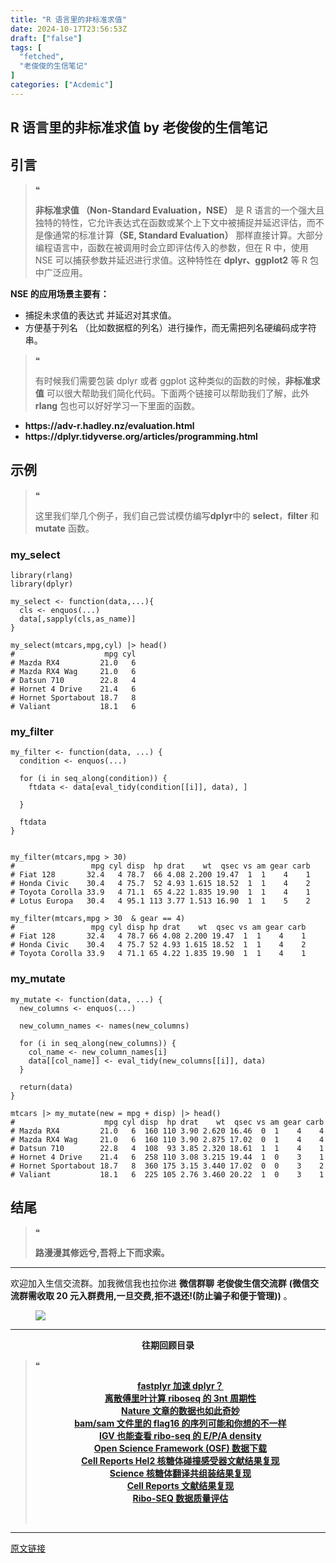 ```yaml
---
title: "R 语言里的非标准求值"
date: 2024-10-17T23:56:53Z
draft: ["false"]
tags: [
  "fetched",
  "老俊俊的生信笔记"
]
categories: ["Acdemic"]
---
```

R 语言里的非标准求值 by 老俊俊的生信笔记
------
<div><section data-tool="mdnice编辑器" data-website="https://www.mdnice.com" data-mpa-powered-by="yiban.io"><section><mp-common-profile data-pluginname="mpprofile" data-id="MzkyMTI1MTYxNA==" data-headimg="http://mmbiz.qpic.cn/sz_mmbiz_png/G5jjcE4usezgsqIGqjITSMggCTSoViaYeoKe2xoZr1IIvNJoztibQxibYHLDDoiabwAc6Ggws3Tvdo8EPss2nLgaVQ/0?wx_fmt=png" data-nickname="老俊俊的生信笔记" data-alias="JunJunLab" data-signature="老俊俊的生信技能和知识分享,我不是巨人,但你可以站在我的肩膀上更进一步!" data-from="0" data-is_biz_ban="0"></mp-common-profile></section></section><section><mp-common-clmusic data-pluginname="insertaudio" type="1" music_name="%E6%83%B3%E8%B1%A1%E4%B9%8B%E4%B8%AD" albumurl="http://wx.y.gtimg.cn/music/photo_new/T002R500x500M0000048UsY21HmoMU_2.jpg" singer="许嵩" duration="249000" username="" music_source="1" is_vip="1" listenid="78221633885291168"></mp-common-clmusic></section><section data-tool="mdnice编辑器" data-website="https://www.mdnice.com"><h2 data-tool="mdnice编辑器"><span></span><span>引言</span><span></span></h2><blockquote data-tool="mdnice编辑器"><span>❝</span><p><strong>非标准求值 （Non-Standard Evaluation，NSE）</strong> 是 R 语言的一个强大且独特的特性，它允许表达式在函数或某个上下文中被捕捉并延迟评估，而不是像通常的标准计算<strong>（SE, Standard Evaluation）</strong> 那样直接计算。大部分编程语言中，函数在被调用时会立即评估传入的参数，但在 R 中，使用 NSE 可以捕获参数并延迟进行求值。这种特性在 <strong>dplyr、ggplot2</strong> 等 R 包中广泛应用。</p></blockquote><p data-tool="mdnice编辑器"><strong>NSE 的应用场景主要有：</strong></p><ul data-tool="mdnice编辑器"><li><section>捕捉未求值的表达式 并延迟对其求值。</section></li><li><section>方便基于列名 （比如数据框的列名）进行操作，而无需把列名硬编码成字符串。</section></li></ul><blockquote data-tool="mdnice编辑器"><span>❝</span><p>有时候我们需要包装 dplyr 或者 ggplot 这种类似的函数的时候，<strong>非标准求值</strong> 可以很大帮助我们简化代码。下面两个链接可以帮助我们了解，此外 <strong>rlang</strong> 包也可以好好学习一下里面的函数。</p></blockquote><ul data-tool="mdnice编辑器"><li><section><strong>https://adv-r.hadley.nz/evaluation.html</strong></section></li><li><section><strong>https://dplyr.tidyverse.org/articles/programming.html</strong></section></li></ul><h2 data-tool="mdnice编辑器"><span></span><span>示例</span><span></span></h2><blockquote data-tool="mdnice编辑器"><span>❝</span><p>这里我们举几个例子，我们自己尝试模仿编写<strong>dplyr</strong>中的 <strong>select</strong>，<strong>filter</strong> 和 <strong>mutate</strong> 函数。</p></blockquote><h3 data-tool="mdnice编辑器"><span></span><span>my_select</span><span></span></h3><pre data-tool="mdnice编辑器"><span></span><code><span>library</span>(rlang)<br><span>library</span>(dplyr)<br><br>my_select &lt;- <span>function</span>(data,<span>...</span>){<br>  cls &lt;- enquos(<span>...</span>)<br>  data[,sapply(cls,as_name)]<br>}<br><br>my_select(mtcars,mpg,cyl) |&gt; head()<br><span>#                    mpg cyl</span><br><span># Mazda RX4         21.0   6</span><br><span># Mazda RX4 Wag     21.0   6</span><br><span># Datsun 710        22.8   4</span><br><span># Hornet 4 Drive    21.4   6</span><br><span># Hornet Sportabout 18.7   8</span><br><span># Valiant           18.1   6</span><br></code></pre><h3 data-tool="mdnice编辑器"><span></span><span>my_filter</span><span></span></h3><pre data-tool="mdnice编辑器"><span></span><code>my_filter &lt;- <span>function</span>(data, <span>...</span>) {<br>  condition &lt;- enquos(<span>...</span>)<br><br>  <span>for</span> (i <span>in</span> seq_along(condition)) {<br>    ftdata &lt;- data[eval_tidy(condition[[i]], data), ]<br><br>  }<br><br>  ftdata<br>}<br><br><br>my_filter(mtcars,mpg &gt; <span>30</span>)<br><span>#                 mpg cyl disp  hp drat    wt  qsec vs am gear carb</span><br><span># Fiat 128       32.4   4 78.7  66 4.08 2.200 19.47  1  1    4    1</span><br><span># Honda Civic    30.4   4 75.7  52 4.93 1.615 18.52  1  1    4    2</span><br><span># Toyota Corolla 33.9   4 71.1  65 4.22 1.835 19.90  1  1    4    1</span><br><span># Lotus Europa   30.4   4 95.1 113 3.77 1.513 16.90  1  1    5    2</span><br><br>my_filter(mtcars,mpg &gt; <span>30</span>  &amp; gear == <span>4</span>)<br><span>#                 mpg cyl disp hp drat    wt  qsec vs am gear carb</span><br><span># Fiat 128       32.4   4 78.7 66 4.08 2.200 19.47  1  1    4    1</span><br><span># Honda Civic    30.4   4 75.7 52 4.93 1.615 18.52  1  1    4    2</span><br><span># Toyota Corolla 33.9   4 71.1 65 4.22 1.835 19.90  1  1    4    1</span><br></code></pre><h3 data-tool="mdnice编辑器"><span></span><span>my_mutate</span><span></span></h3><pre data-tool="mdnice编辑器"><span></span><code>my_mutate &lt;- <span>function</span>(data, <span>...</span>) {<br>  new_columns &lt;- enquos(<span>...</span>)<br><br>  new_column_names &lt;- names(new_columns)<br><br>  <span>for</span> (i <span>in</span> seq_along(new_columns)) {<br>    col_name &lt;- new_column_names[i]<br>    data[[col_name]] &lt;- eval_tidy(new_columns[[i]], data)<br>  }<br><br>  <span>return</span>(data)<br>}<br><br>mtcars |&gt; my_mutate(new = mpg + disp) |&gt; head()<br><span>#                    mpg cyl disp  hp drat    wt  qsec vs am gear carb   new</span><br><span># Mazda RX4         21.0   6  160 110 3.90 2.620 16.46  0  1    4    4 181.0</span><br><span># Mazda RX4 Wag     21.0   6  160 110 3.90 2.875 17.02  0  1    4    4 181.0</span><br><span># Datsun 710        22.8   4  108  93 3.85 2.320 18.61  1  1    4    1 130.8</span><br><span># Hornet 4 Drive    21.4   6  258 110 3.08 3.215 19.44  1  0    3    1 279.4</span><br><span># Hornet Sportabout 18.7   8  360 175 3.15 3.440 17.02  0  0    3    2 378.7</span><br><span># Valiant           18.1   6  225 105 2.76 3.460 20.22  1  0    3    1 243.1</span><br></code></pre><h2 data-tool="mdnice编辑器"><span></span><span>结尾</span><span></span></h2><blockquote data-tool="mdnice编辑器"><span>❝</span><p><strong>路漫漫其修远兮,吾将上下而求索。</strong></p></blockquote><hr data-tool="mdnice编辑器"><p data-tool="mdnice编辑器">欢迎加入生信交流群。加我微信我也拉你进 <strong>微信群聊</strong> <strong>老俊俊生信交流群</strong> <strong>(微信交流群需收取 20 元入群费用,一旦交费,拒不退还!(防止骗子和便于管理))</strong> 。</p><figure data-tool="mdnice编辑器"><img data-imgfileid="100031669" data-ratio="0.6083707025411061" data-src="https://mmbiz.qpic.cn/sz_mmbiz_png/G5jjcE4usewpTNaMic6XuiaWMsAX7kr4FfjoekLBjPL6qTLxUk3ic1yyicnKz7u0kyrvY7CL1Juia5VxBlZvoJFBiaAA/640?wx_fmt=png&amp;from=appmsg" data-type="png" data-w="669" src="https://mmbiz.qpic.cn/sz_mmbiz_png/G5jjcE4usewpTNaMic6XuiaWMsAX7kr4FfjoekLBjPL6qTLxUk3ic1yyicnKz7u0kyrvY7CL1Juia5VxBlZvoJFBiaAA/640?wx_fmt=png&amp;from=appmsg"></figure><hr data-tool="mdnice编辑器"><p data-tool="mdnice编辑器"><strong></strong></p><center data-tool="mdnice编辑器"><strong> 往期回顾目录</strong></center><blockquote data-tool="mdnice编辑器"><span>❝</span><p><strong></strong></p><center><strong><a href="https://mp.weixin.qq.com/s?__biz=MzkyMTI1MTYxNA==&amp;mid=2247515312&amp;idx=1&amp;sn=82b8aa5ca4f9e0621d3afb20a7dbaf69&amp;chksm=c18486c1f6f30fd70062ee76e62a9ae724cb9ad4aa5ac255cdf932b691abd71d1433f2c7108f&amp;token=1460764668&amp;lang=zh_CN&amp;scene=21#wechat_redirect" data-linktype="2">fastplyr 加速 dplyr？</a></strong></center><strong><center><a href="https://mp.weixin.qq.com/s?__biz=MzkyMTI1MTYxNA==&amp;mid=2247515280&amp;idx=1&amp;sn=defc9a1c16991378192d39cd07f8ab2b&amp;chksm=c18486e1f6f30ff714bb06fc51b6ac30640f4e8fc12e33675e23e11321501ddd0338c15e8f73&amp;token=289129565&amp;lang=zh_CN&amp;scene=21#wechat_redirect" data-linktype="2">离散傅里叶计算 riboseq 的 3nt 周期性</a></center></strong><strong><center><a href="https://mp.weixin.qq.com/s?__biz=MzkyMTI1MTYxNA==&amp;mid=2247515259&amp;idx=1&amp;sn=b19dca820116f79399ce38141c6bd9e5&amp;chksm=c184860af6f30f1caac47d51f32d5bd8507e8b38ddafb7faff22aed751f63f5fdcbd8ea4163c&amp;token=1715275324&amp;lang=zh_CN&amp;scene=21#wechat_redirect" data-linktype="2">Nature 文章的数据也如此奇妙</a></center></strong><strong><center><a href="https://mp.weixin.qq.com/s?__biz=MzkyMTI1MTYxNA==&amp;mid=2247515217&amp;idx=1&amp;sn=0f6aa07f021f19dd8c29bc182b1c4973&amp;chksm=c1848620f6f30f362a55caa9aa1b1fba6e24f871545c78927ef5f6c73f99debd8164b7c8644c&amp;token=1715275324&amp;lang=zh_CN&amp;scene=21#wechat_redirect" data-linktype="2">bam/sam 文件里的 flag16 的序列可能和你想的不一样</a></center></strong><strong><center><a href="https://mp.weixin.qq.com/s?__biz=MzkyMTI1MTYxNA==&amp;mid=2247515196&amp;idx=1&amp;sn=827ad75ace9c9f9d71e89ca35ea37035&amp;chksm=c184864df6f30f5b1456a60f32b1d9884daa6a0060dd8596c3283e69af8d600778e8d92ac1c9&amp;token=2067075838&amp;lang=zh_CN&amp;scene=21#wechat_redirect" data-linktype="2">IGV 也能查看 ribo-seq 的 E/P/A density</a></center></strong><strong><center><a href="https://mp.weixin.qq.com/s?__biz=MzkyMTI1MTYxNA==&amp;mid=2247515167&amp;idx=1&amp;sn=bd4107378e08a3ce1d2a122a74c5ec1c&amp;chksm=c184866ef6f30f78ed84a51bad9ff1cf34f64387fdeffbfc79ff896b26fb355aa49c22c77987&amp;token=2067075838&amp;lang=zh_CN&amp;scene=21#wechat_redirect" data-linktype="2">Open Science Framework (OSF) 数据下载</a></center></strong><strong><center><a href="https://mp.weixin.qq.com/s?__biz=MzkyMTI1MTYxNA==&amp;mid=2247515150&amp;idx=1&amp;sn=c6c94a60dca571df58cedf8d0c76e38e&amp;chksm=c184867ff6f30f69f2160c92443c53c3d5dc855b8da2411741047d8bdc2310544ea853830b6d&amp;token=717997874&amp;lang=zh_CN&amp;scene=21#wechat_redirect" data-linktype="2">Cell Reports Hel2 核糖体碰撞感受器文献结果复现</a></center></strong><strong><center><a href="https://mp.weixin.qq.com/s?__biz=MzkyMTI1MTYxNA==&amp;mid=2247515060&amp;idx=1&amp;sn=49d17b3c06bbdeadba0df3eaefd54dd0&amp;chksm=c18481c5f6f308d3d2688b75b742fc2043cd3da0a7c6e1e99560d157a6bae39d89209d098882&amp;token=740560987&amp;lang=zh_CN&amp;scene=21#wechat_redirect" data-linktype="2">Science 核糖体翻译共组装结果复现</a></center></strong><strong><center><a href="https://mp.weixin.qq.com/s?__biz=MzkyMTI1MTYxNA==&amp;mid=2247514974&amp;idx=1&amp;sn=63fbe0852212a133b859eef891951352&amp;chksm=c184812ff6f3083967b9d2c65dd144c87b68c0ce03d5156f96517fa4f015994bae834a3b6602&amp;token=2005494294&amp;lang=zh_CN&amp;scene=21#wechat_redirect" data-linktype="2">Cell Reports 文献结果复现</a></center></strong><strong><center><a href="https://mp.weixin.qq.com/s?__biz=MzkyMTI1MTYxNA==&amp;mid=2247514724&amp;idx=1&amp;sn=ffa1b198b257bbf52bc489b5dd42f1ea&amp;chksm=c1848015f6f309037000d72fed4718195be97c6e6e7b45e0d1b8c06690465b4c90ba3c90c890&amp;token=1671225249&amp;lang=zh_CN&amp;scene=21#wechat_redirect" data-linktype="2">Ribo-SEQ 数据质量评估</a></center></strong><p><br></p></blockquote></section><p><mp-style-type data-value="3"></mp-style-type></p></div>  
<hr>
<a href="https://mp.weixin.qq.com/s/k66BV6gDJ0eIeLVZmMvohw",target="_blank" rel="noopener noreferrer">原文链接</a>
